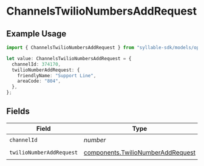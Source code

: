 # ChannelsTwilioNumbersAddRequest

## Example Usage

```typescript
import { ChannelsTwilioNumbersAddRequest } from "syllable-sdk/models/operations";

let value: ChannelsTwilioNumbersAddRequest = {
  channelId: 374170,
  twilioNumberAddRequest: {
    friendlyName: "Support Line",
    areaCode: "804",
  },
};
```

## Fields

| Field                                                                                  | Type                                                                                   | Required                                                                               | Description                                                                            |
| -------------------------------------------------------------------------------------- | -------------------------------------------------------------------------------------- | -------------------------------------------------------------------------------------- | -------------------------------------------------------------------------------------- |
| `channelId`                                                                            | *number*                                                                               | :heavy_check_mark:                                                                     | N/A                                                                                    |
| `twilioNumberAddRequest`                                                               | [components.TwilioNumberAddRequest](../../models/components/twilionumberaddrequest.md) | :heavy_check_mark:                                                                     | N/A                                                                                    |